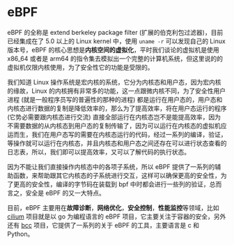 # eBPF

eBPF 的全称是 extend berkeley package filter (扩展的伯克利包过滤器)，目前已经集成在了 5.0 以上的 Linux kernel 中，使用 `uname -r` 可以发现自己的 Linux 版本号，eBPF 的核心思想是**内核空间的虚拟化**，平时我们谈论的虚拟机是使用 x86_64 或者是 arm64 的指令集去模拟出一个完整的计算机系统，但这里说的的虚拟机仅限内核使用，为了安全性它的功能是受限的。

我们知道 Linux 操作系统是宏内核的系统，它分为内核态和用户态，因为宏内核的缘故，Linux 的内核拥有非常多的功能，这一点跟微内核不同，为了安全性用户进程 (就是一般程序员写的普遍性的那种的进程) 都是运行在用户态的，用户态和内核态进行数据的复制是降低效率的，那么为了提高效率，将在用户态运行的程序 (它势必需要跟内核态进行交流) 直接全部运行在内核态岂不是能提高效率，因为不需要数据的从内核态到用户态的复制传输了，因为可以运行在内核态的虚拟机应运而生，我们在用户态写的需要在内核态运行的代码，经过一系列的编译，验证，等操作就可以运行在内核态，并且内核态和用户态之间还存在可以进行状态查看的日志表，所以，我们即可以提高效率，又可以了解代码的执行状态。

因为不能让我们直接操作内核态中的各项子系统，所以 eBPF 提供了一系列的辅助函数，来帮助跟其它内核态的子系统进行交互，这样可以确保更高的安全性，为了更高的安全性，编译的字节码在装载到 bpf 中时都会进行一些列的验证，总而言之，安全是 eBPF 的又一大特点。

目前，eBPF 主要用在**故障诊断**，**网络优化**，**安全控制**，**性能监控**等领域，比如 [cilium](https://cilium.io/) 项目就是以 go 为编程语言的 eBPF 项目，它主要关注于容器的安全，另外还有 [bcc](https://github.com/iovisor/bcc) 项目，它提供了一系列的关于 eBPF 的工具，主要语言是 c 和 Python。

